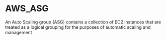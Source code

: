 # AWS_ASG
An Auto Scaling group (ASG) contains a collection of EC2 instances that are treated as a logical grouping for the purposes of automatic scaling and management
